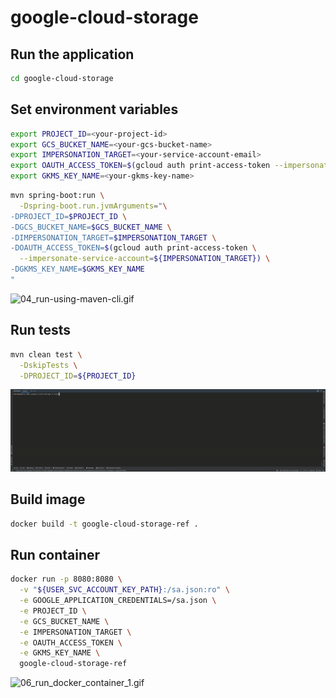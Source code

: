 # google-cloud-storage

## Run the application

```bash
cd google-cloud-storage
```

## Set environment variables

```bash
export PROJECT_ID=<your-project-id>
export GCS_BUCKET_NAME=<your-gcs-bucket-name>
export IMPERSONATION_TARGET=<your-service-account-email>
export OAUTH_ACCESS_TOKEN=$(gcloud auth print-access-token --impersonate-service-account=${IMPERSONATION_TARGET})
export GKMS_KEY_NAME=<your-gkms-key-name>
```

```bash
mvn spring-boot:run \
  -Dspring-boot.run.jvmArguments="\
-DPROJECT_ID=$PROJECT_ID \
-DGCS_BUCKET_NAME=$GCS_BUCKET_NAME \
-DIMPERSONATION_TARGET=$IMPERSONATION_TARGET \
-DOAUTH_ACCESS_TOKEN=$(gcloud auth print-access-token \
  --impersonate-service-account=${IMPERSONATION_TARGET}) \
-DGKMS_KEY_NAME=$GKMS_KEY_NAME
"
```

![04_run-using-maven-cli.gif](docs%2Fimg%2F04_run-using-maven-cli.gif)

## Run tests

```bash
mvn clean test \
  -DskipTests \
  -DPROJECT_ID=${PROJECT_ID}
```

![05_run_tests_1.gif](docs%2Fimg%2F05_run_tests_1.gif)

## Build image

```bash
docker build -t google-cloud-storage-ref .
```

## Run container

```bash
docker run -p 8080:8080 \
  -v "${USER_SVC_ACCOUNT_KEY_PATH}:/sa.json:ro" \
  -e GOOGLE_APPLICATION_CREDENTIALS=/sa.json \
  -e PROJECT_ID \
  -e GCS_BUCKET_NAME \
  -e IMPERSONATION_TARGET \
  -e OAUTH_ACCESS_TOKEN \
  -e GKMS_KEY_NAME \
  google-cloud-storage-ref
```

![06_run_docker_container_1.gif](docs%2Fimg%2F06_run_docker_container_1.gif)
